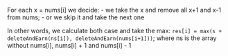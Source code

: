 For each x = nums[i] we decide:
    - we take the x and remove all x+1 and x-1 from nums;
    - or we skip it and take the next one

In other words, we calculate both case and take the max:
`res[i] = max(s + deleteAndEarn(ns[i]), deleteAndEarn(nums[i+1]))`;
where ns is the array without nums[i], nums[i] + 1 and nums[i] - 1

